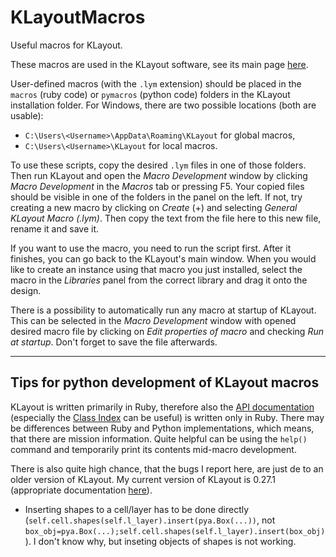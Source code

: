 # KLayoutMacros
Useful macros for KLayout.

These macros are used in the KLayout software, see its main page [here](https://www.klayout.de/).

User-defined macros (with the `.lym` extension) should be placed in the `macros` (ruby code) or `pymacros` (python code) folders in the KLayout installation folder. For Windows, there are two possible locations (both are usable):
- `C:\Users\<Username>\AppData\Roaming\KLayout` for global macros,
- `C:\Users\<Username>\KLayout` for local macros.

To use these scripts, copy the desired `.lym` files in one of those folders. Then run KLayout and open the _Macro Development_ window by clicking _Macro Development_ in the _Macros_ tab or pressing F5. Your copied files should be visible in one of the folders in the panel on the left. If not, try creating a new macro by clicking on _Create_ (+) and selecting _General KLayout Macro (.lym)_. Then copy the text from the file here to this new file, rename it and save it.

If you want to use the macro, you need to run the script first. After it finishes, you can go back to the KLayout's main window. When you would like to create an instance using that macro you just installed, select the macro in the _Libraries_ panel from the correct library and drag it onto the design.

There is a possibility to automatically run any macro at startup of KLayout. This can be selected in the _Macro Development_ window with opened desired macro file by clicking on _Edit properties of macro_ and checking _Run at startup_. Don't forget to save the file afterwards.


<hr>

## Tips for python development of KLayout macros

KLayout is written primarily in Ruby, therefore also the [API documentation](https://www.klayout.de/doc-qt5/index.html) (especially the [Class Index](https://www.klayout.de/doc-qt5/code/index.html) can be useful) is written only in Ruby. There may be differences between Ruby and Python implementations, which means, that there are mission information. Quite helpful can be using the `help()` command and temporarily print its contents mid-macro development.

There is also quite high chance, that the bugs I report here, are just de to an older version of KLayout. My current version of KLayout is 0.27.1 (appropriate documentation [here](https://www.klayout.de/0.27/doc/code/class_PCellDeclarationHelper.html)).

- Inserting shapes to a cell/layer has to be done directly (`self.cell.shapes(self.l_layer).insert(pya.Box(...))`, not `box_obj=pya.Box(...);self.cell.shapes(self.l_layer).insert(box_obj)`). I don't know why, but inseting objects of shapes is not working.
 